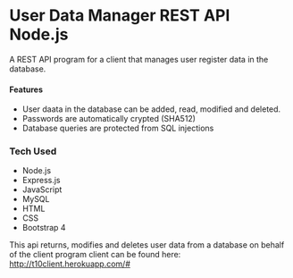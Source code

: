 # User Data Manager REST API Node.js

A REST API program for a client that manages user register data in the database.


#### Features

* User daata in the database can be added, read, modified and deleted.
* Passwords are automatically crypted (SHA512)
* Database queries are protected from SQL injections


### Tech Used

* Node.js
* Express.js
* JavaScript
* MySQL
* HTML
* CSS
* Bootstrap 4

This api returns, modifies and deletes user data from a database on behalf of the client program
client can be found here: http://t10client.herokuapp.com/#
